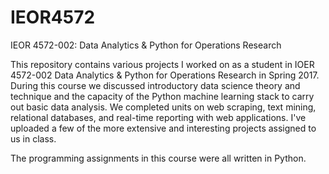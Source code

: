 # IEOR4572
IEOR 4572-002: Data Analytics &amp; Python for Operations Research

This repository contains various projects I worked on as a student in IOER 4572-002 Data Analytics & Python for Operations Research in
Spring 2017. During this course we discussed introductory data science theory and technique and the capacity of the Python machine
learning stack to carry out basic data analysis. We completed units on web scraping, text mining, relational databases, and real-time
reporting with web applications. I've uploaded a few of the more extensive and interesting projects assigned to us in class.

The programming assignments in this course were all written in Python.

